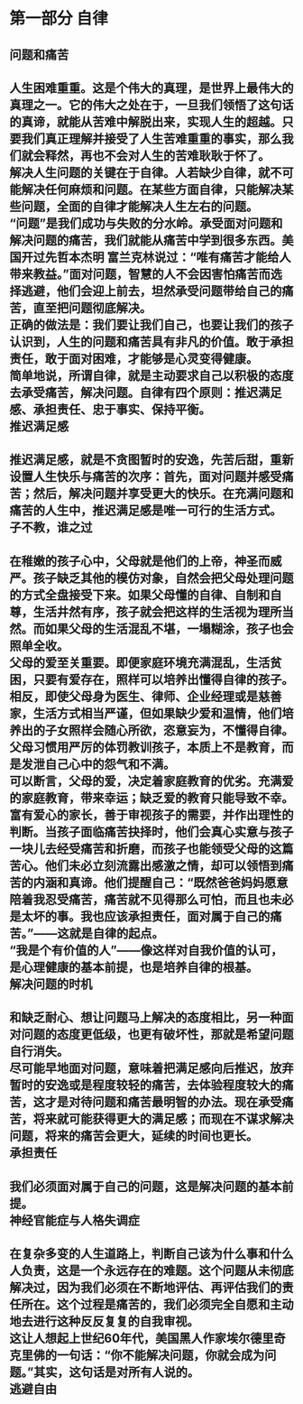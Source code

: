 第一部分 自律
===
问题和痛苦
---
人生困难重重。这是个伟大的真理，是世界上最伟大的真理之一。它的伟大之处在于，一旦我们领悟了这句话的真谛，就能从苦难中解脱出来，实现人生的超越。只要我们真正理解并接受了人生苦难重重的事实，那么我们就会释然，再也不会对人生的苦难耿耿于怀了。  
解决人生问题的关键在于自律。人若缺少自律，就不可能解决任何麻烦和问题。在某些方面自律，只能解决某些问题，全面的自律才能解决人生左右的问题。  
“问题”是我们成功与失败的分水岭。承受面对问题和解决问题的痛苦，我们就能从痛苦中学到很多东西。美国开过先哲本杰明 富兰克林说过：“唯有痛苦才能给人带来教益。”面对问题，智慧的人不会因害怕痛苦而选择逃避，他们会迎上前去，坦然承受问题带给自己的痛苦，直至把问题彻底解决。  
正确的做法是：我们要让我们自己，也要让我们的孩子认识到，人生的问题和痛苦具有非凡的价值。敢于承担责任，敢于面对困难，才能够是心灵变得健康。  
简单地说，所谓自律，就是主动要求自己以积极的态度去承受痛苦，解决问题。自律有四个原则：推迟满足感、承担责任、忠于事实、保持平衡。  
推迟满足感
---
推迟满足感，就是不贪图暂时的安逸，先苦后甜，重新设置人生快乐与痛苦的次序：首先，面对问题并感受痛苦；然后，解决问题并享受更大的快乐。在充满问题和痛苦的人生中，推迟满足感是唯一可行的生活方式。  
子不教，谁之过
---
在稚嫩的孩子心中，父母就是他们的上帝，神圣而威严。孩子缺乏其他的模仿对象，自然会把父母处理问题的方式全盘接受下来。如果父母懂的自律、自制和自尊，生活井然有序，孩子就会把这样的生活视为理所当然。而如果父母的生活混乱不堪，一塌糊涂，孩子也会照单全收。  
父母的爱至关重要。即便家庭环境充满混乱，生活贫困，只要有爱存在，照样可以培养出懂得自律的孩子。相反，即使父母身为医生、律师、企业经理或是慈善家，生活方式相当严谨，但如果缺少爱和温情，他们培养出的子女照样会随心所欲，恣意妄为，不懂得自律。  
父母习惯用严厉的体罚教训孩子，本质上不是教育，而是发泄自己心中的怨气和不满。  
可以断言，父母的爱，决定着家庭教育的优劣。充满爱的家庭教育，带来幸运；缺乏爱的教育只能导致不幸。富有爱心的家长，善于审视孩子的需要，并作出理性的判断。当孩子面临痛苦抉择时，他们会真心实意与孩子一块儿去经受痛苦和折磨，而孩子也能领受父母的这篇苦心。他们未必立刻流露出感激之情，却可以领悟到痛苦的内涵和真谛。他们提醒自己：“既然爸爸妈妈愿意陪着我忍受痛苦，痛苦就不见得那么可怕，而且也未必是太坏的事。我也应该承担责任，面对属于自己的痛苦。”——这就是自律的起点。  
“我是个有价值的人”——像这样对自我价值的认可，是心理健康的基本前提，也是培养自律的根基。  
解决问题的时机
---
和缺乏耐心、想让问题马上解决的态度相比，另一种面对问题的态度更低级，也更有破坏性，那就是希望问题自行消失。  
尽可能早地面对问题，意味着把满足感向后推迟，放弃暂时的安逸或是程度较轻的痛苦，去体验程度较大的痛苦，这才是对待问题和痛苦最明智的办法。现在承受痛苦，将来就可能获得更大的满足感；而现在不谋求解决问题，将来的痛苦会更大，延续的时间也更长。  
承担责任
---
我们必须面对属于自己的问题，这是解决问题的基本前提。  
神经官能症与人格失调症
---
在复杂多变的人生道路上，判断自己该为什么事和什么人负责，这是一个永远存在的难题。这个问题从未彻底解决过，因为我们必须在不断地评估、再评估我们的责任所在。这个过程是痛苦的，我们必须完全自愿和主动
地去进行这种反反复复的自我审视。  
这让人想起上世纪60年代，美国黑人作家埃尔德里奇 克里佛的一句话：“你不能解决问题，你就会成为问题。”其实，这句话是对所有人说的。  
逃避自由
---
